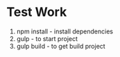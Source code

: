 # Test Work

1. npm install - install dependencies
2. gulp        - to start project
3. gulp build  - to get build project